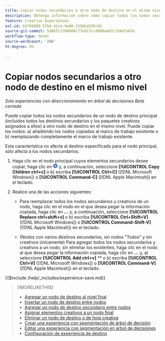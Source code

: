 ```yaml
---
title: Copiar nodos secundarios a otro nodo de destino en el mismo nivel
description: Obtenga información sobre cómo copiar todos los nodos secundarios de un nodo de destino principal a otro nodo de destino en el mismo nivel
feature: Creative Experiences
exl-id: b3705689-57b6-41ce-9e00-2358bd195c93
source-git-commit: 5d8b511708008c77e817ccdb00ae02c158dfe63e
workflow-type: tm+mt
source-wordcount: '288'
ht-degree: 0%

---
```


# Copiar nodos secundarios a otro nodo de destino en el mismo nivel

*Solo experiencias con direccionamiento en árbol de decisiones*
*Beta cerrada*

Puede copiar todos los nodos secundarios de un nodo de destino principal (incluidos todos los destinos secundarios y los paquetes creativos asignados a ellos) a otro nodo de destino en el mismo nivel. Puede copiar los nodos: a) añadiendo los nodos copiados al marco de trabajo existente o b) reemplazando completamente el marco de trabajo existente. <!-- Give the main use case or an example to explain. -->

Esta característica no afecta al destino especificado para el nodo principal, sólo afecta a los nodos secundarios.

<!-- 1. [ways to get to the decision tree] -->

1. Haga clic en el nodo principal cuyos elementos secundarios desee copiar, haga clic en ![Agregar](/help/creative/assets/add.png "Agregar") y, a continuación, seleccione **[!UICONTROL Copy Children ctrl+c]** o b\) escriba **[!UICONTROL Ctrl+C]** ([!DNL Microsoft Windows]) o **[!UICONTROL Command-C]** ([!DNL Apple Macintosh]) en el teclado.

1. Realice una de las acciones siguientes:

   * Para reemplazar todos los nodos secundarios y creativos de un nodo, haga clic en el nodo en el que desea pegar la información copiada, haga clic en **...** y, a continuación, seleccione **[!UICONTROL Replace ctrl+shift+v]** o b\) escriba **[!UICONTROL Ctrl+Shift+V]** ([!DNL Microsoft Windows]) o **[!UICONTROL Command-Shift-V]** ([!DNL Apple Macintosh]) en el teclado.

   * (Nodos con varios destinos secundarios, sin nodos &quot;Todos&quot; y sin creativos únicamente) Para agregar todos los nodos secundarios y creativos a un nodo, sin eliminar los existentes, haga clic en el nodo al que desea pegar la información copiada, haga clic en **...** y, a\) seleccione **[!UICONTROL Add ctrl+v]** ** o b\) escriba **[!UICONTROL Ctrl+V]** ([!DNL Microsoft Windows]) o **[!UICONTROL Command-V]** ([!DNL Apple Macintosh]) en el teclado.

<!--
1. (Optional) To save the experience, click **[!UICONTROL Save]**, and then do the following.
...

These formatted steps are inserted automatically from text in the following file in the _includes folder, which reused in multiple places.
-->

{{$include /help/_includes/experience-save.md}}

>[!MORELIKETHIS]
>
>* [Agregar un nodo de destino al nivel final](experience-target-node-add-final.md)
>* [Insertar un nodo de destino entre nodos](experience-target-node-add-inner.md)
>* [Agregar un nodo de destino secundario entre nodos](experience-target-node-add-sibling.md)
>* [Asignar elementos creativos a un nodo final](experience-assign-creative-bundles.md)
>* [Eliminar un nodo de destino o de hoja creativa](/help/creative/experiences/experience-target-node-delete.md)
>* [Crear una experiencia con segmentación de árbol de decisión](experience-create-targeting.md)
>* [Editar una experiencia con segmentación en árbol de decisiones](experience-edit-targeting.md)
>* [Configuración de experiencia de destino](experience-settings-targeting.md)
